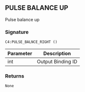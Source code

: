 ## PULSE BALANCE UP

Pulse balance up


### Signature

`C4:PULSE_BALNCE_RIGHT ()`


| Parameter | Description |
| --- | --- |
| int | Output Binding ID |


### Returns

`None`